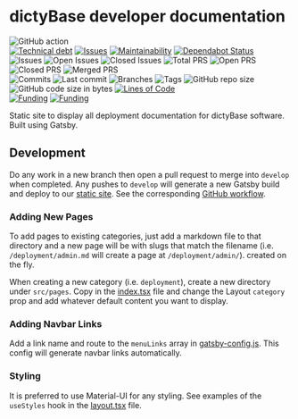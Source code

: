 # dictyBase developer documentation

![GitHub action](https://github.com/dictybase-docker/developer-docs/workflows/GitHub%20Pages%20build/badge.svg)  
[![Technical debt](https://badgen.net/codeclimate/tech-debt/dictybase-docker/developer-docs)](https://codeclimate.com/github/dictybase-docker/developer-docs/trends/technical_debt)
[![Issues](https://badgen.net/codeclimate/issues/dictybase-docker/developer-docs)](https://codeclimate.com/github/dictybase-docker/developer-docs/issues)
[![Maintainability](https://badgen.net/codeclimate/maintainability/dictybase-docker/developer-docs)](https://codeclimate.com/github/dictybase-docker/developer-docs)
[![Dependabot Status](https://api.dependabot.com/badges/status?host=github&repo=dictybase-docker/developer-docs)](https://dependabot.com)  
![Issues](https://badgen.net/github/issues/dictybase-docker/developer-docs)
![Open Issues](https://badgen.net/github/open-issues/dictybase-docker/developer-docs)
![Closed Issues](https://badgen.net/github/closed-issues/dictybase-docker/developer-docs)
![Total PRS](https://badgen.net/github/prs/dictybase-docker/developer-docs)
![Open PRS](https://badgen.net/github/open-prs/dictybase-docker/developer-docs)
![Closed PRS](https://badgen.net/github/closed-prs/dictybase-docker/developer-docs)
![Merged PRS](https://badgen.net/github/merged-prs/dictybase-docker/developer-docs)  
![Commits](https://badgen.net/github/commits/dictybase-docker/developer-docs/develop)
![Last commit](https://badgen.net/github/last-commit/dictybase-docker/developer-docs/develop)
![Branches](https://badgen.net/github/branches/dictybase-docker/developer-docs)
![Tags](https://badgen.net/github/tags/dictybase-docker/developer-docs)
![GitHub repo size](https://img.shields.io/github/repo-size/dictybase-docker/developer-docs?style=plastic)
![GitHub code size in bytes](https://img.shields.io/github/languages/code-size/dictybase-docker/developer-docs?style=plastic)
[![Lines of Code](https://badgen.net/codeclimate/loc/dictybase-docker/developer-docs)](https://codeclimate.com/github/dictybase-docker/developer-docs/code)  
[![Funding](https://badgen.net/badge/NIGMS/Rex%20L%20Chisholm,dictyBase/yellow?list=|)](https://projectreporter.nih.gov/project_info_description.cfm?aid=9476993)
[![Funding](https://badgen.net/badge/NIGMS/Rex%20L%20Chisholm,DSC/yellow?list=|)](https://projectreporter.nih.gov/project_info_description.cfm?aid=9438930)

Static site to display all deployment documentation for dictyBase software. Built using Gatsby.

## Development

Do any work in a new branch then open a pull request to merge into `develop` when
completed. Any pushes to `develop` will generate a new Gatsby build and deploy to
our [static site](https://dictybase-docker.github.io/developer-docs/). See the
corresponding [GitHub workflow](./.github/workflows/gh-pages.yaml).

### Adding New Pages

To add pages to existing categories, just add a markdown file to that directory and a new page will be with
slugs that match the filename (i.e. `/deployment/admin.md` will create a page at `/deployment/admin/`).
created on the fly.

When creating a new category (i.e. `deployment`), create a new directory under `src/pages`. Copy in the
[index.tsx](./src/pages/deployment/index.tsx) file and change the Layout `category` prop and add
whatever default content you want to display.

### Adding Navbar Links

Add a link name and route to the `menuLinks` array in [gatsby-config.js](./gatsby-config.js). This
config will generate navbar links automatically.

### Styling

It is preferred to use Material-UI for any styling. See examples of the `useStyles` hook in the
[layout.tsx](./src/components/layout.tsx) file.
